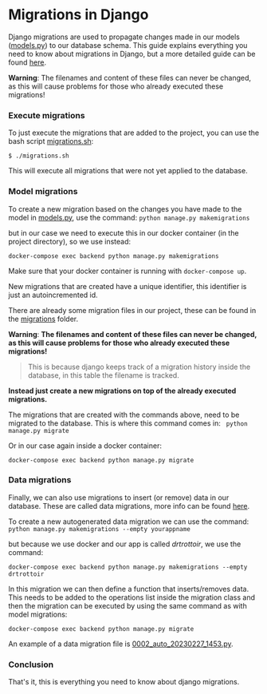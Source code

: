 # Migrations in Django

Django migrations are used to propagate changes made in our models ([models.py](backend/drtrottoir/models.py)) to our database schema.
This guide explains everything you need to know about migrations in Django, but a more detailed guide can be found [here](https://docs.djangoproject.com/en/4.1/topics/migrations/).

**Warning**:
The filenames and content of these files can never be changed, as this will cause problems for those who already executed these migrations!


### Execute migrations

To just execute the migrations that are added to the project, you can use the bash script [migrations.sh](migrations.sh): 

```
$ ./migrations.sh
```

This will execute all migrations that were not yet applied to the database. 

### Model migrations

To create a new migration based on the changes you have made to the model in [models.py](backend/drtrottoir/models.py), use the command:
```python manage.py makemigrations```

but in our case we need to execute this in our docker container (in the project directory), so we use instead:

```
docker-compose exec backend python manage.py makemigrations
```

Make sure that your docker container is running with `docker-compose up`.

New migrations that are created have a unique identifier, this identifier is just an autoincremented id. 

There are already some migration files in our project, these can be found in the [migrations](backend/drtrottoir/migrations) folder. 

**Warning**:
**The filenames and content of these files can never be changed, as this will cause problems for those who already executed these migrations!**
> This is because django keeps track of a migration history inside the database, in this table the filename is tracked.

**Instead just create a new migrations on top of the already executed migrations.**

The migrations that are created with the commands above, need to be migrated to the database. This is where this command comes in: ```
python manage.py migrate```

Or in our case again inside a docker container:

```
docker-compose exec backend python manage.py migrate
```

### Data migrations
Finally, we can also use migrations to insert (or remove) data in our database. These are called data migrations, more info can be found [here](https://docs.djangoproject.com/en/4.1/topics/migrations/#data-migrations).

To create a new autogenerated data migration we can use the command:
```python manage.py makemigrations --empty yourappname```

but because we use docker and our app is called *drtrottoir*, we use the command:
```
docker-compose exec backend python manage.py makemigrations --empty drtrottoir
```

In this migration we can then define a function that inserts/removes data. 
This needs to be added to the operations list inside the migration class and then the migration can be executed by using the same command as with model migrations:
```
docker-compose exec backend python manage.py migrate
```

An example of a data migration file is [0002_auto_20230227_1453.py](backend/drtrottoir/migrations/0002_auto_20230227_1453.py).

### Conclusion

That's it, this is everything you need to know about django migrations.

